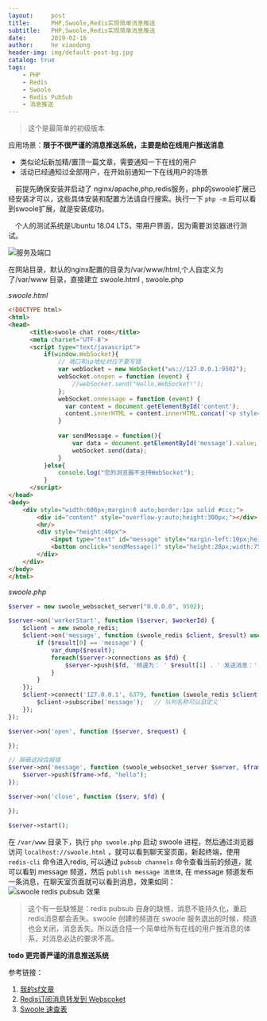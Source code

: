 ```yaml
---
layout:     post
title:      PHP,Swoole,Redis实现简单消息推送
subtitle:   PHP,Swoole,Redis实现简单消息推送
date:       2019-02-16
author:     he xiaodong
header-img: img/default-post-bg.jpg
catalog: true
tags:
    - PHP
    - Redis
    - Swoole
    - Redis PubSub
    - 消息推送
---
```


> 这个是最简单的初级版本

应用场景：**限于不很严谨的消息推送系统，主要是给在线用户推送消息**
- 类似论坛新加精/置顶一篇文章，需要通知一下在线的用户
- 活动已经通知过全部用户，在开始前通知一下在线用户的场景

&ensp;&ensp;前提先确保安装并启动了 nginx/apache,php,redis服务，php的swoole扩展已经安装才可以，这些具体安装和配置方法请自行搜索。执行一下 `php -m` 后可以看到swoole扩展，就是安装成功。

&ensp;&ensp;个人的测试系统是Ubuntu 18.04 LTS，带用户界面，因为需要浏览器进行测试。

![服务及端口](https://alpha2016.github.io/img/2019-02-15-php-swoole-redis-network.jpg "当前服务及端口")

在网站目录，默认的nginx配置的目录为/var/www/html,个人自定义为了/var/www 目录，直接建立 swoole.html ,  swoole.php

*swoole.html*
```html
<!DOCTYPE html>
<html>
<head>
      <title>swoole chat room</title>
      <meta charset="UTF-8">
      <script type="text/javascript">
          if(window.WebSocket){
              // 端口和ip地址对应不要写错
              var webSocket = new WebSocket("ws://127.0.0.1:9502");
              webSocket.onopen = function (event) {
                  //webSocket.send("Hello,WebSocket!"); 
              };
              webSocket.onmessage = function (event) {
                var content = document.getElementById('content');
                content.innerHTML = content.innerHTML.concat('<p style="margin-left:20px;height:20px;line-height:20px;">'+event.data+'</p>');
              }
              
              var sendMessage = function(){
                  var data = document.getElementById('message').value;
                  webSocket.send(data);
              }
          }else{
              console.log("您的浏览器不支持WebSocket");
          }
      </script>
</head>
<body>
    <div style="width:600px;margin:0 auto;border:1px solid #ccc;">
        <div id="content" style="overflow-y:auto;height:300px;"></div>
        <hr/>
        <div style="height:40px">
            <input type="text" id="message" style="margin-left:10px;height:25px;width:450px;">
            <button onclick="sendMessage()" style="height:28px;width:75px;">发送</button>
        </div>
    </div>
</body>
</html>
```

*swoole.php*
```php
$server = new swoole_websocket_server("0.0.0.0", 9502);

$server->on('workerStart', function ($server, $workerId) {
    $client = new swoole_redis;
    $client->on('message', function (swoole_redis $client, $result) use ($server) {
        if ($result[0] == 'message') {
            var_dump($result);
            foreach($server->connections as $fd) {
                $server->push($fd, '频道为： ' $result[1] . ' 发送消息：' . $result[2]);
            }
        }
    });
    $client->connect('127.0.0.1', 6379, function (swoole_redis $client, $result) {
        $client->subscribe('message');   // 队列名称可以自定义
    });
});

$server->on('open', function ($server, $request) {

});

// 屏蔽这段会报错
$server->on('message', function (swoole_websocket_server $server, $frame) {
    $server->push($frame->fd, "hello");
});

$server->on('close', function ($serv, $fd) {

});

$server->start();
```

在 `/var/www` 目录下，执行 `php swoole.php` 启动 swoole 进程，然后通过浏览器访问 `localhost://swoole.html` ，就可以看到聊天室页面，新起终端，使用 `redis-cli` 命令进入redis, 可以通过 `pubsub channels` 命令查看当前的频道，就可以看到 message 频道，然后 `publish message 消息体`, 在 message 频道发布一条消息，在聊天室页面就可以看到消息，效果如同：
![swoole redis pubsub 效果](https://alpha2016.github.io/img/2019-02-15-php-swoole-redis-demo.jpg "swoole redis pubsub 效果")

> 这个有一些缺憾是：redis pubsub 自身的缺憾，消息不能持久化，重启redis消息都会丢失。swoole 创建的频道在 swoole 服务退出的时候，频道也会关闭，消息丢失。所以适合搭一个简单给所有在线的用户推消息的体系，对消息必达的要求不高。

**todo 更完善严谨的消息推送系统**

参考链接：
1. [我的sf文章](https://segmentfault.com/a/1190000008908533) 
2. [Redis订阅消息转发到 Webscoket](https://segmentfault.com/a/1190000010986855)
3. [Swoole 速查表](https://toxmc.github.io/swoole-cs.github.io/)   
 